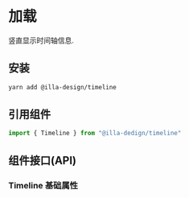 # 加载

竖直显示时间轴信息.

## 安装

```bash
yarn add @illa-design/timeline
```

## 引用组件

```jsx
import { Timeline } from "@illa-dedign/timeline"
```

## 组件接口(API)

### Timeline 基础属性

